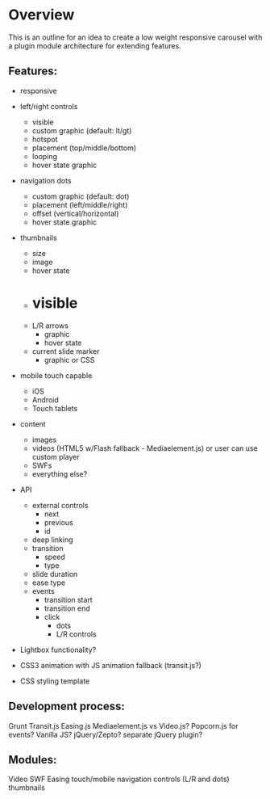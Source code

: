 # Overview #

This is an outline for an idea to create a low weight responsive carousel with a plugin module architecture for extending features.


## Features: ##
+ responsive
+ left/right controls
	+ visible
	+ custom graphic (default: lt/gt)
	+ hotspot
	+ placement (top/middle/bottom)
	+ looping
	+ hover state graphic
+ navigation dots
	+ custom graphic (default: dot)
	+ placement (left/middle/right)
	+ offset (vertical/horizontal)
	+ hover state graphic
+ thumbnails
	+ size
	+ image
	+ hover state
	+ # visible
	+ L/R arrows
		+ graphic
		+ hover state
	+ current slide marker
		+ graphic or CSS
+ mobile touch capable
	+ iOS
	+ Android
	+ Touch tablets
+ content
	+ images
	+ videos (HTML5 w/Flash fallback - Mediaelement.js) or user can use custom player
	+ SWFs
	+ everything else?
+ API
	+ external controls
		+ next
		+ previous
		+ id
	+ deep linking
	+ transition
		+ speed
		+ type
	+ slide duration
	+ ease type
	+ events
		+ transition start
		+ transition end
		+ click
			+ dots
			+ L/R controls
+ Lightbox functionality?

+ CSS3 animation with JS animation fallback (transit.js?)
+ CSS styling template


## Development process: ##
Grunt
Transit.js
Easing.js
Mediaelement.js vs Video.js?
Popcorn.js for events?
Vanilla JS? jQuery/Zepto?
separate jQuery plugin?


## Modules: ##
Video
SWF
Easing
touch/mobile
navigation controls (L/R and dots)
thumbnails